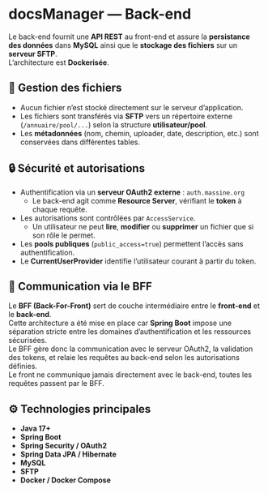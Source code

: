 # docsManager — Back-end

Le back-end fournit une **API REST** au front-end et assure la **persistance des données** dans **MySQL** ainsi que le **stockage des fichiers** sur un **serveur SFTP**.  
L’architecture est **Dockerisée**.

## 💾 Gestion des fichiers

- Aucun fichier n’est stocké directement sur le serveur d’application.  
- Les fichiers sont transférés via **SFTP** vers un répertoire externe (`/annuaire/pool/...`) selon la structure **utilisateur/pool**.  
- Les **métadonnées** (nom, chemin, uploader, date, description, etc.) sont conservées dans différentes tables.

## 🔒 Sécurité et autorisations

- Authentification via un **serveur OAuth2 externe** : `auth.massine.org`  
  - Le back-end agit comme **Resource Server**, vérifiant le **token** à chaque requête.  
- Les autorisations sont contrôlées par `AccessService`.  
  - Un utilisateur ne peut **lire**, **modifier** ou **supprimer** un fichier que si son rôle le permet.  
- Les **pools publiques** (`public_access=true`) permettent l’accès sans authentification.  
- Le **CurrentUserProvider** identifie l’utilisateur courant à partir du token.

## 🔁 Communication via le BFF

Le **BFF (Back-For-Front)** sert de couche intermédiaire entre le **front-end** et le **back-end**.  
Cette architecture a été mise en place car **Spring Boot** impose une séparation stricte entre les domaines d’authentification et les ressources sécurisées.  
Le BFF gère donc la communication avec le serveur OAuth2, la validation des tokens, et relaie les requêtes au back-end selon les autorisations définies.  
Le front ne communique jamais directement avec le back-end, toutes les requêtes passent par le BFF.

## ⚙️ Technologies principales

- **Java 17+**
- **Spring Boot**
- **Spring Security / OAuth2**
- **Spring Data JPA / Hibernate**
- **MySQL**
- **SFTP**
- **Docker / Docker Compose**
